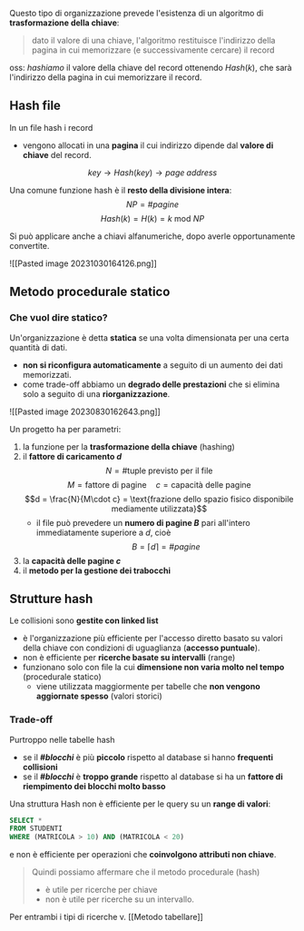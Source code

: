 Questo tipo di organizzazione prevede l'esistenza di un algoritmo di **trasformazione della chiave**:
> dato il valore di una chiave, l'algoritmo restituisce l'indirizzo della pagina in cui memorizzare (e successivamente cercare) il record

oss: *hashiamo* il valore della chiave del record ottenendo $Hash(k)$, che sarà l'indirizzo della pagina in cui memorizzare il record.

## Hash file
In un file hash i record
- vengono allocati in una **pagina** il cui indirizzo dipende dal **valore di chiave** del record.

 $$key \to Hash(key) \to page\;address$$

Una comune funzione hash è il **resto della divisione intera**: $$NP = \# pagine$$ $$Hash(k) = H(k) =  k \text{ mod } NP$$

Si può applicare anche a chiavi alfanumeriche, dopo averle opportunamente convertite.

![[Pasted image 20231030164126.png]]

## Metodo procedurale statico
### Che vuol dire statico?
Un'organizzazione è detta **statica** se una volta dimensionata per una certa quantità di dati.
- **non si riconfigura automaticamente** a seguito di un aumento dei dati memorizzati. 
-  come trade-off abbiamo un **degrado delle prestazioni** che si elimina solo a seguito di una **riorganizzazione**.

![[Pasted image 20230830162643.png]]

Un progetto ha per parametri:
1. la funzione per la **trasformazione della chiave** (hashing)
2. il **fattore di caricamento $d$** $$ N = \#\text{tuple previsto per il file} $$ $$M = \text{fattore di pagine}\quad c = \text{capacità delle pagine}$$ $$d = \frac{N}{M\cdot c} = \text{frazione dello spazio fisico disponibile mediamente utilizzata}$$
	-  il file può prevedere un **numero di pagine $B$** pari all'intero immediatamente superiore a $d$, cioè $$B = \lceil d \rceil = \# pagine$$
3. la **capacità delle pagine $c$**
4. il **metodo per la gestione dei trabocchi**

## Strutture hash
Le collisioni sono **gestite con linked list**
- è l'organizzazione più efficiente per l'accesso diretto basato su valori della chiave con condizioni di uguaglianza (**accesso puntuale**).
- non è efficiente per **ricerche basate su intervalli** (range)
- funzionano solo con file la cui **dimensione non varia molto nel tempo** (procedurale statico)
	- viene utilizzata maggiormente per tabelle che **non vengono aggiornate spesso** (valori storici)

### Trade-off
Purtroppo nelle tabelle hash 
- se il **$\# blocchi$** è più **piccolo** rispetto al database si hanno **frequenti collisioni**
- se il **$\# blocchi$** è **troppo grande** rispetto al database si ha un **fattore di riempimento dei blocchi molto basso**

Una struttura Hash non è efficiente per le query su un **range di valori**:
```sql
SELECT *
FROM STUDENTI
WHERE (MATRICOLA > 10) AND (MATRICOLA < 20)
```

e non è efficiente per operazioni che **coinvolgono attributi non chiave**.

> Quindi possiamo affermare che il metodo procedurale (hash) 
> - è utile per ricerche per chiave 
> - non è utile per ricerche su un intervallo.

Per entrambi i tipi di ricerche v. [[Metodo tabellare]]